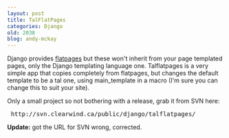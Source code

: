 ```yaml
---
layout: post
title: TalFlatPages
categories: Django
old: 2038
blog: andy-mckay
---
```

<p>Django provides <a href="http://www.djangoproject.com/documentation/flatpages/">flatpages</a> but these won't inherit from your page templated pages, only the Django templating language one. Talflatpages is a very simple app that copies completely from flatpages, but changes the default template to be a tal one, using main_template in a macro (I'm sure you can change this to suit your site).</p>
<p>Only a small project so not bothering with a release, grab it from SVN here:</p>
<pre> http://svn.clearwind.ca/public/django/talflatpages/</pre>
<p><b>Update:</b> got the URL for SVN wrong, corrected.</p>